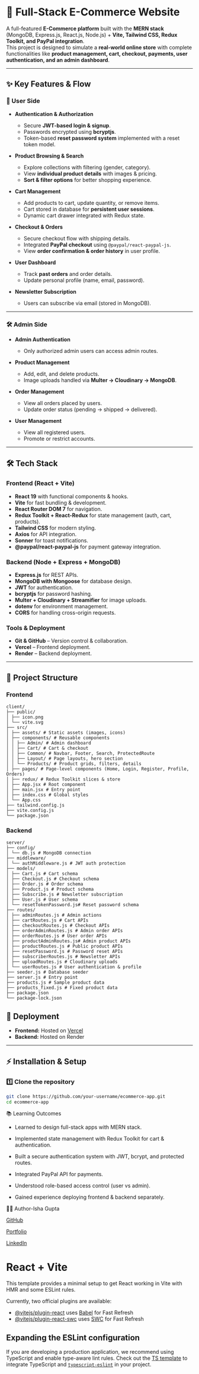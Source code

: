 # 🛒 Full-Stack E-Commerce Website

A full-featured **E-Commerce platform** built with the **MERN stack** (MongoDB, Express.js, React.js, Node.js) + **Vite, Tailwind CSS, Redux Toolkit, and PayPal integration**.  
This project is designed to simulate a **real-world online store** with complete functionalities like **product management, cart, checkout, payments, user authentication, and an admin dashboard**.  

---

## ✨ Key Features & Flow

### 👤 User Side
- **Authentication & Authorization**  
  - Secure **JWT-based login & signup**.  
  - Passwords encrypted using **bcryptjs**.  
  - Token-based **reset password system** implemented with a reset token model.  

- **Product Browsing & Search**  
  - Explore collections with filtering (gender, category).  
  - View **individual product details** with images & pricing.  
  - **Sort & filter options** for better shopping experience.  

- **Cart Management**  
  - Add products to cart, update quantity, or remove items.  
  - Cart stored in database for **persistent user sessions**.  
  - Dynamic cart drawer integrated with Redux state.  

- **Checkout & Orders**  
  - Secure checkout flow with shipping details.  
  - Integrated **PayPal checkout** using `@paypal/react-paypal-js`.  
  - View **order confirmation & order history** in user profile.  

- **User Dashboard**  
  - Track **past orders** and order details.  
  - Update personal profile (name, email, password).  

- **Newsletter Subscription**  
  - Users can subscribe via email (stored in MongoDB).  

---

### 🛠 Admin Side
- **Admin Authentication**  
  - Only authorized admin users can access admin routes.  

- **Product Management**  
  - Add, edit, and delete products.  
  - Image uploads handled via **Multer → Cloudinary → MongoDB**.  

- **Order Management**  
  - View all orders placed by users.  
  - Update order status (pending → shipped → delivered).  

- **User Management**  
  - View all registered users.  
  - Promote or restrict accounts.  

---

## 🛠 Tech Stack

### Frontend (React + Vite)
- **React 19** with functional components & hooks.  
- **Vite** for fast bundling & development.  
- **React Router DOM 7** for navigation.  
- **Redux Toolkit + React-Redux** for state management (auth, cart, products).  
- **Tailwind CSS** for modern styling.  
- **Axios** for API integration.  
- **Sonner** for toast notifications.  
- **@paypal/react-paypal-js** for payment gateway integration.  

### Backend (Node + Express + MongoDB)
- **Express.js** for REST APIs.  
- **MongoDB with Mongoose** for database design.  
- **JWT** for authentication.  
- **bcryptjs** for password hashing.  
- **Multer + Cloudinary + Streamifier** for image uploads.  
- **dotenv** for environment management.  
- **CORS** for handling cross-origin requests.  

### Tools & Deployment
- **Git & GitHub** – Version control & collaboration.  
- **Vercel** – Frontend deployment.  
- **Render** – Backend deployment.  

---

## 📂 Project Structure

### Frontend

```Frontend
client/
├── public/
│ ├── icon.png
│ └── vite.svg
├── src/
│ ├── assets/ # Static assets (images, icons)
│ ├── components/ # Reusable components
│ │ ├── Admin/ # Admin dashboard
│ │ ├── Cart/ # Cart & checkout
│ │ ├── Common/ # Navbar, Footer, Search, ProtectedRoute
│ │ ├── Layout/ # Page layouts, hero section
│ │ └── Products/ # Product grids, filters, details
│ ├── pages/ # Page-level components (Home, Login, Register, Profile, Orders)
│ ├── redux/ # Redux Toolkit slices & store
│ ├── App.jsx # Root component
│ ├── main.jsx # Entry point
│ ├── index.css # Global styles
│ └── App.css
├── tailwind.config.js
├── vite.config.js
└── package.json
```

### Backend


```
server/
├── config/
│ └── db.js # MongoDB connection
├── middleware/
│ └── authMiddleware.js # JWT auth protection
├── models/
│ ├── Cart.js # Cart schema
│ ├── Checkout.js # Checkout schema
│ ├── Order.js # Order schema
│ ├── Product.js # Product schema
│ ├── Subscribe.js # Newsletter subscription
│ ├── User.js # User schema
│ └── resetTokenPassword.js# Reset password schema
├── routes/
│ ├── adminRoutes.js # Admin actions
│ ├── cartRoutes.js # Cart APIs
│ ├── checkoutRoutes.js # Checkout APIs
│ ├── orderAdminRoutes.js # Admin order APIs
│ ├── orderRoutes.js # User order APIs
│ ├── productAdminRoutes.js# Admin product APIs
│ ├── productRoutes.js # Public product APIs
│ ├── resetPassword.js # Password reset APIs
│ ├── subscriberRoutes.js # Newsletter APIs
│ ├── uploadRoutes.js # Cloudinary uploads
│ └── userRoutes.js # User authentication & profile
├── seeder.js # Database seeder
├── server.js # Entry point
├── products.js # Sample product data
├── products_fixed.js # Fixed product data
├── package.json
└── package-lock.json

```

## 🚀 Deployment

- **Frontend:** Hosted on [Vercel](https://vistora-ecomm.vercel.app/)  
- **Backend:** Hosted on Render  

---

## ⚡ Installation & Setup

### 1️⃣ Clone the repository
```bash
git clone https://github.com/your-username/ecommerce-app.git
cd ecommerce-app
```

📚 Learning Outcomes

- Learned to design full-stack apps with MERN stack.

- Implemented state management with Redux Toolkit for cart & authentication.

- Built a secure authentication system with JWT, bcrypt, and protected routes.

- Integrated PayPal API for payments.

- Understood role-based access control (user vs admin).

- Gained experience deploying frontend & backend separately.

👩‍💻 Author-Isha Gupta

[GitHub](https://github.com/isha-gupta01)

[Portfolio](https://next-portfolio-ishagupta.vercel.app/)

[LinkedIn](https://www.linkedin.com/in/isha-gupta-49aba9278/)

































# React + Vite

This template provides a minimal setup to get React working in Vite with HMR and some ESLint rules.

Currently, two official plugins are available:

- [@vitejs/plugin-react](https://github.com/vitejs/vite-plugin-react/blob/main/packages/plugin-react/README.md) uses [Babel](https://babeljs.io/) for Fast Refresh
- [@vitejs/plugin-react-swc](https://github.com/vitejs/vite-plugin-react-swc) uses [SWC](https://swc.rs/) for Fast Refresh

## Expanding the ESLint configuration

If you are developing a production application, we recommend using TypeScript and enable type-aware lint rules. Check out the [TS template](https://github.com/vitejs/vite/tree/main/packages/create-vite/template-react-ts) to integrate TypeScript and [`typescript-eslint`](https://typescript-eslint.io) in your project.
